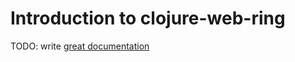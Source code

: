 # Introduction to clojure-web-ring

TODO: write [great documentation](http://jacobian.org/writing/what-to-write/)
